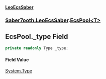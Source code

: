 #### [LeoEcsSaber](index.md 'index')
### [Saber7ooth.LeoEcsSaber](Saber7ooth.LeoEcsSaber.md 'Saber7ooth.LeoEcsSaber').[EcsPool&lt;T&gt;](EcsPool_T_.md 'Saber7ooth.LeoEcsSaber.EcsPool<T>')

## EcsPool<T>._type Field

```csharp
private readonly Type _type;
```

#### Field Value
[System.Type](https://docs.microsoft.com/en-us/dotnet/api/System.Type 'System.Type')